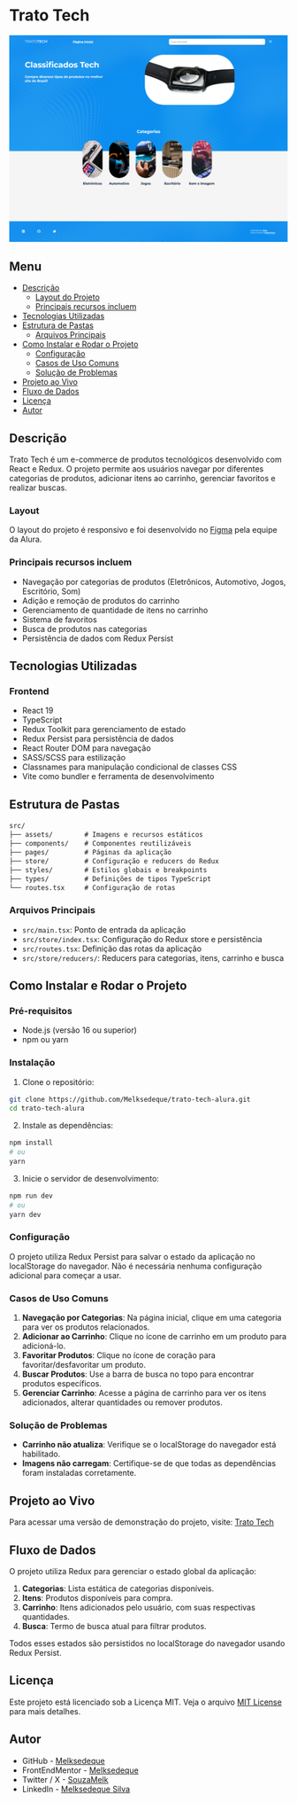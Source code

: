 # Trato Tech

![Tela Principal](/screenshot/tela-principal.png)

## Menu

- [Descrição](#descrição)
  - [Layout do Projeto](#layout)
  - [Principais recursos incluem](#principais-recursos-incluem)
- [Tecnologias Utilizadas](#tecnologias-utilizadas)
- [Estrutura de Pastas](#estrutura-de-pastas)
  - [Arquivos Principais](#arquivos-principais)
- [Como Instalar e Rodar o Projeto](#como-instalar-e-rodar-o-projeto)
  - [Configuração](#configuração)
  - [Casos de Uso Comuns](#casos-de-uso-comuns)
  - [Solução de Problemas](#solução-de-problemas)
- [Projeto ao Vivo](#projeto-ao-vivo)
- [Fluxo de Dados](#fluxo-de-dados)
- [Licença](#licença)
- [Autor](#autor)

## Descrição

Trato Tech é um e-commerce de produtos tecnológicos desenvolvido com React e Redux. O projeto permite aos usuários navegar por diferentes categorias de produtos, adicionar itens ao carrinho, gerenciar favoritos e realizar buscas.

### Layout

O layout do projeto é responsivo e foi desenvolvido no [Figma](https://www.figma.com/design/XuqzfXGFTPQYR5O1SS60NI/React--gerenciamento-de-estados-globais-com-Redux-%7C-TratoTech--Community-?node-id=50-4&p=f&t=KSRbNzHDojI3PBXO-0) pela equipe da Alura.

### Principais recursos incluem

- Navegação por categorias de produtos (Eletrônicos, Automotivo, Jogos, Escritório, Som)
- Adição e remoção de produtos do carrinho
- Gerenciamento de quantidade de itens no carrinho
- Sistema de favoritos
- Busca de produtos nas categorias
- Persistência de dados com Redux Persist

## Tecnologias Utilizadas

### Frontend

- React 19
- TypeScript
- Redux Toolkit para gerenciamento de estado
- Redux Persist para persistência de dados
- React Router DOM para navegação
- SASS/SCSS para estilização
- Classnames para manipulação condicional de classes CSS
- Vite como bundler e ferramenta de desenvolvimento

## Estrutura de Pastas

```
src/
├── assets/        # Imagens e recursos estáticos
├── components/    # Componentes reutilizáveis
├── pages/         # Páginas da aplicação
├── store/         # Configuração e reducers do Redux
├── styles/        # Estilos globais e breakpoints
├── types/         # Definições de tipos TypeScript
└── routes.tsx     # Configuração de rotas
```

### Arquivos Principais

- `src/main.tsx`: Ponto de entrada da aplicação
- `src/store/index.tsx`: Configuração do Redux store e persistência
- `src/routes.tsx`: Definição das rotas da aplicação
- `src/store/reducers/`: Reducers para categorias, itens, carrinho e busca

## Como Instalar e Rodar o Projeto

### Pré-requisitos

- Node.js (versão 16 ou superior)
- npm ou yarn

### Instalação

1. Clone o repositório:

```bash
git clone https://github.com/Melksedeque/trato-tech-alura.git
cd trato-tech-alura
```

2. Instale as dependências:

```bash
npm install
# ou
yarn
```

3. Inicie o servidor de desenvolvimento:

```bash
npm run dev
# ou
yarn dev
```

### Configuração

O projeto utiliza Redux Persist para salvar o estado da aplicação no localStorage do navegador. Não é necessária nenhuma configuração adicional para começar a usar.

### Casos de Uso Comuns

1. **Navegação por Categorias**: Na página inicial, clique em uma categoria para ver os produtos relacionados.
2. **Adicionar ao Carrinho**: Clique no ícone de carrinho em um produto para adicioná-lo.
3. **Favoritar Produtos**: Clique no ícone de coração para favoritar/desfavoritar um produto.
4. **Buscar Produtos**: Use a barra de busca no topo para encontrar produtos específicos.
5. **Gerenciar Carrinho**: Acesse a página de carrinho para ver os itens adicionados, alterar quantidades ou remover produtos.

### Solução de Problemas

- **Carrinho não atualiza**: Verifique se o localStorage do navegador está habilitado.
- **Imagens não carregam**: Certifique-se de que todas as dependências foram instaladas corretamente.

## Projeto ao Vivo

Para acessar uma versão de demonstração do projeto, visite: [Trato Tech](#)

## Fluxo de Dados

O projeto utiliza Redux para gerenciar o estado global da aplicação:

1. **Categorias**: Lista estática de categorias disponíveis.
2. **Itens**: Produtos disponíveis para compra.
3. **Carrinho**: Itens adicionados pelo usuário, com suas respectivas quantidades.
4. **Busca**: Termo de busca atual para filtrar produtos.

Todos esses estados são persistidos no localStorage do navegador usando Redux Persist.

## Licença

Este projeto está licenciado sob a Licença MIT. Veja o arquivo [MIT License](https://github.com/Melksedeque/trato-tech-alura?tab=MIT-1-ov-file) para mais detalhes.

## Autor

- GitHub - [Melksedeque](https://github.com/Melksedeque/)
- FrontEndMentor - [Melksedeque](https://www.frontendmentor.io/profile/Melksedeque)
- Twitter / X - [SouzaMelk](https://x.com/SouzaMelk)
- LinkedIn - [Melksedeque Silva](https://www.linkedin.com/in/melksedeque-silva/)
